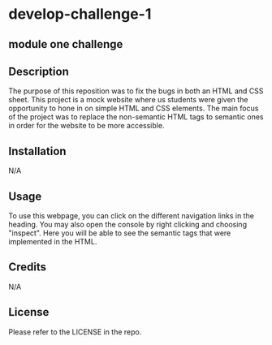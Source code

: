 # develop-challenge-1
## module one challenge

## Description

The purpose of this reposition was to fix the bugs in both an HTML and CSS sheet. This project is a mock website where us students were given the opportunity to hone in on simple HTML and CSS elements. The main focus of the project was to replace the non-semantic HTML tags to semantic ones in order for the website to be more accessible. 

## Installation

N/A

## Usage

To use this webpage, you can click on the different navigation links in the heading. You may also open the console by right clicking and choosing "inspect". Here you will be able to see the semantic tags that were implemented in the HTML. 

## Credits

N/A

## License 

Please refer to the LICENSE in the repo. 
